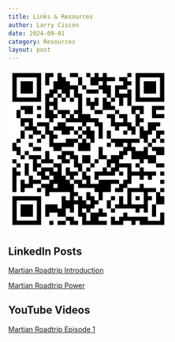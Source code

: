 ```yaml
---
title: Links & Resources
author: Larry Ciscon
date: 2024-09-01
category: Resources
layout: post
---
```


![Martian Rover](/assets/images/qrcode.jpeg)

## LinkedIn Posts

[Martian Roadtrip Introduction](https://www.linkedin.com/feed/update/urn:li:activity:7233625442480496641/)

[Martian Roadtrip Power](https://www.linkedin.com/feed/update/urn:li:activity:7236554837046218752/)


## YouTube Videos

[Martian Roadtrip Episode 1](https://www.youtube.com/playlist?list=PL1Zi6KpWfD8iVpOzrdpXz5g86jV4EjlZx)


